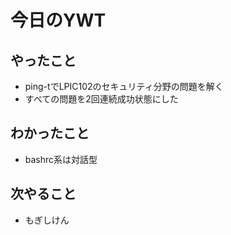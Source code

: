 # 今日のYWT

## やったこと

- ping-tでLPIC102のセキュリティ分野の問題を解く
- すべての問題を2回連続成功状態にした

## わかったこと

- bashrc系は対話型

## 次やること

- もぎしけん
